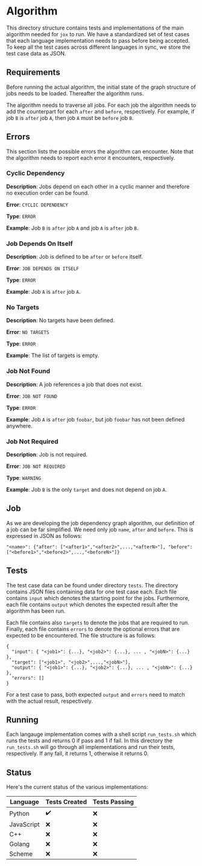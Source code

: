 # Algorithm

This directory structure contains tests and implementations of the main algorithm needed for `jox` to run. We have a
standardized set of test cases that each language implementation needs to pass before being accepted. To keep all the
test cases across different languages in sync, we store the test case data as JSON.

## Requirements

Before running the actual algorithm, the initial state of the graph structure of jobs needs to be loaded. Thereafter the
algorithm runs.

The algorithm needs to traverse all jobs. For each job the algorithm needs to add the counterpart for each `after` and
`before`, respectively. For example, if job `B` is `after` job `A`, then job `A` must be `before` job `B`.

## Errors

This section lists the possible errors the algorithm can encounter. Note that the algorithm needs to report each error
it encounters, respectively.

### Cyclic Dependency

**Description**: Jobs depend on each other in a cyclic manner and therefore no execution order can be found.

**Error**: `CYCLIC DEPENDENCY`

**Type**: `ERROR`

**Example**: Job `B` is `after` job `A` and job `A` is `after` job `B`.

### Job Depends On Itself

**Description**: Job is defined to be `after` or `before` itself.

**Error**: `JOB DEPENDS ON ITSELF`

**Type**: `ERROR`

**Example**: Job `A` is `after` job `A`.

### No Targets

**Description**: No targets have been defined.

**Error**: `NO TARGETS`

**Type**: `ERROR`

**Example**: The list of targets is empty.

### Job Not Found

**Description**: A job references a job that does not exist.

**Error**: `JOB NOT FOUND`

**Type**: `ERROR`

**Example**: Job `A` is `after` job `foobar`, but job `foobar` has not been defined anywhere.

### Job Not Required

**Description**: Job is not required.

**Error**: `JOB NOT REQUIRED`

**Type**: `WARNING`

**Example**: Job `B` is the only `target` and does not depend on job `A`.

## Job

As we are developing the job dependency graph algorithm, our definition of a job can be far simplified. We need only job
`name`, `after` and `before`. This is expressed in JSON as follows:

```
"<name>": {"after": ["<after1>","<after2>",...,"<afterN>"], "before": ["<before1>","<before2>",...,"<beforeN>"]}
```

## Tests

The test case data can be found under directory `tests`. The directory contains JSON files containing data for one test
case each. Each file contains `input` which denotes the starting point for the jobs. Furthermore, each file contains
`output` which denotes the expected result after the algorithm has been run.

Each file contains also `targets` to denote the jobs that are required to run. Finally, each file contains `errors` to
denote the optional errors that are expected to be encountered. The file structure is as follows:

```
{
  "input": { "<job1>": {...}, "<job2>": {...}, ... , "<jobN>": {...} },
  "target": ["<job1>", "<job2>",...,"<jobN>"],
  "output": { "<job1>": {...}, "<job2>": {...}, ... , "<jobN>": {...} },
  "errors": []
}
```

For a test case to pass, both expected `output` and `errors` need to match with the actual result, respectively.

## Running

Each langauge implementation comes with a shell script `run_tests.sh` which runs the tests and returns 0 if pass and 1
if fail. In this directory the `run_tests.sh` will go through all implementations and run their tests, respectively. If
any fail, it returns 1, otherwise it returns 0.

## Status

Here's the current status of the various implementations:

| Language | Tests Created | Tests Passing |
| --- | --- | --- |
| Python | :heavy_check_mark: | :x: |
| JavaScript | :x: | :x: |
| C++ | :x: | :x: |
| Golang | :x: | :x: |
| Scheme | :x: | :x: |

